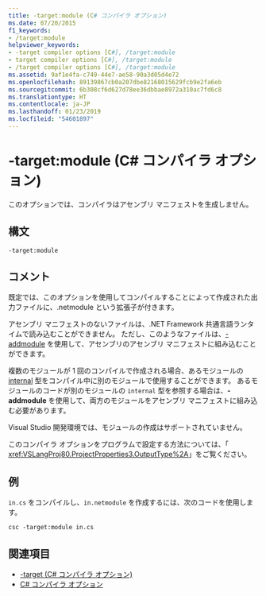 ```yaml
---
title: -target:module (C# コンパイラ オプション)
ms.date: 07/20/2015
f1_keywords:
- /target:module
helpviewer_keywords:
- -target compiler options [C#], /target:module
- target compiler options [C#], /target:module
- /target compiler options [C#], /target:module
ms.assetid: 9af1e4fa-c749-44e7-ae58-90a3d05d4e72
ms.openlocfilehash: 89139867cb0a207dbe82168015629fcb9e2fa6eb
ms.sourcegitcommit: 6b308cf6d627d78ee36dbbae8972a310ac7fd6c8
ms.translationtype: HT
ms.contentlocale: ja-JP
ms.lasthandoff: 01/23/2019
ms.locfileid: "54601897"
---
```

# <a name="-targetmodule-c-compiler-options"></a>-target:module (C# コンパイラ オプション)
このオプションでは、コンパイラはアセンブリ マニフェストを生成しません。  
  
## <a name="syntax"></a>構文  
  
```console  
-target:module  
```  
  
## <a name="remarks"></a>コメント  
 既定では、このオプションを使用してコンパイルすることによって作成された出力ファイルに、.netmodule という拡張子が付きます。  
  
 アセンブリ マニフェストのないファイルは、.NET Framework 共通言語ランタイムで読み込むことができません。 ただし、このようなファイルは、[-addmodule](../../../csharp/language-reference/compiler-options/addmodule-compiler-option.md) を使用して、アセンブリのアセンブリ マニフェストに組み込むことができます。  
  
 複数のモジュールが 1 回のコンパイルで作成される場合、あるモジュールの [internal](../../../csharp/language-reference/keywords/internal.md) 型をコンパイル中に別のモジュールで使用することができます。 あるモジュールのコードが別のモジュールの `internal` 型を参照する場合は、**-addmodule** を使用して、両方のモジュールをアセンブリ マニフェストに組み込む必要があります。  
  
 Visual Studio 開発環境では、モジュールの作成はサポートされていません。  
  
 このコンパイラ オプションをプログラムで設定する方法については、「 <xref:VSLangProj80.ProjectProperties3.OutputType%2A>」をご覧ください。  
  
## <a name="example"></a>例  
 `in.cs` をコンパイルし、`in.netmodule` を作成するには、次のコードを使用します。  
  
```console  
csc -target:module in.cs  
```  
  
## <a name="see-also"></a>関連項目

- [-target (C# コンパイラ オプション)](../../../csharp/language-reference/compiler-options/target-compiler-option.md)
- [C# コンパイラ オプション](../../../csharp/language-reference/compiler-options/index.md)
